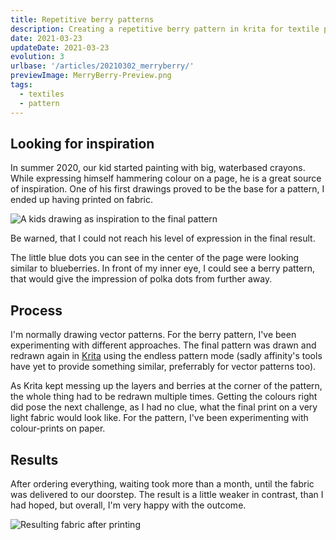 ```yaml
---
title: Repetitive berry patterns
description: Creating a repetitive berry pattern in krita for textile printing on a light batist for a summer scarf
date: 2021-03-23
updateDate: 2021-03-23
evolution: 3
urlbase: '/articles/20210302_merryberry/'
previewImage: MerryBerry-Preview.png
tags:
  - textiles
  - pattern
---
```


## Looking for inspiration

In summer 2020, our kid started painting with big, waterbased crayons. While expressing himself hammering colour on a page, he is a great source of inspiration. One of his first drawings proved to be the base for a pattern, I ended up having printed on fabric. 

![A kids drawing as inspiration to the final pattern](./../Merry_Inspiration1000.jpg "A kids drawing as inspiration to the final pattern")

Be warned, that I could not reach his level of expression in the final result. 

The little blue dots you can see in the center of the page were looking similar to blueberries. In front of my inner eye, I could see a berry pattern, that would give the impression of polka dots from further away. 

## Process

I'm normally drawing vector patterns. For the berry pattern, I've been experimenting with different approaches. The final pattern was drawn and redrawn again in [Krita](www.krita.org) using the endless pattern mode (sadly affinity's tools have yet to provide something similar, preferrably for vector patterns too). 

As Krita kept messing up the layers and berries at the corner of the pattern, the whole thing had to be redrawn multiple times. Getting the colours right did pose the next challenge, as I had no clue, what the final print on a very light fabric would look like. For the pattern, I've been experimenting with colour-prints on paper. 

## Results

After ordering everything, waiting took more than a month, until the fabric was delivered to our doorstep. The result is a little weaker in contrast, than I had hoped,  but overall, I'm very happy with the outcome. 

![Resulting fabric after printing](./../Merry_Berry1000.jpg "Resulting fabric after printing")



